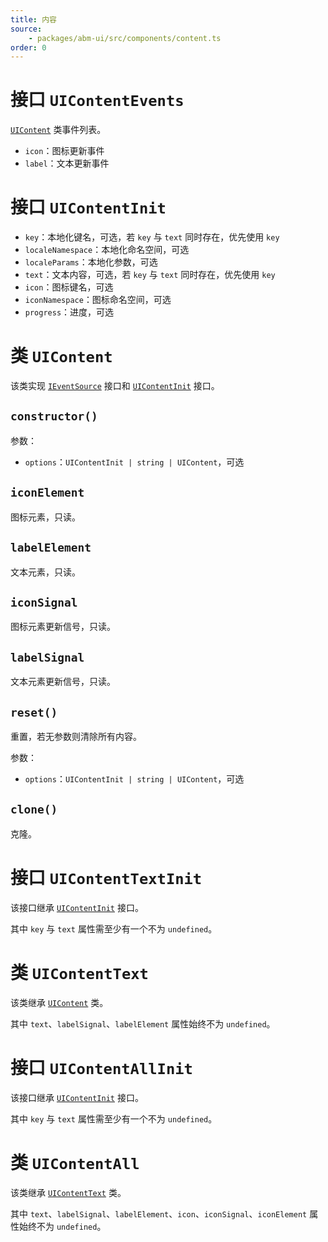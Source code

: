 ```yaml
---
title: 内容
source:
	- packages/abm-ui/src/components/content.ts
order: 0
---
```


# 接口 `UIContentEvents`
[`UIContent`](#类-uicontent) 类事件列表。

- `icon`：图标更新事件
- `label`：文本更新事件

# 接口 `UIContentInit`
- `key`：本地化键名，可选，若 `key` 与 `text` 同时存在，优先使用 `key`
- `localeNamespace`：本地化命名空间，可选
- `localeParams`：本地化参数，可选
- `text`：文本内容，可选，若 `key` 与 `text` 同时存在，优先使用 `key`
- `icon`：图标键名，可选
- `iconNamespace`：图标命名空间，可选
- `progress`：进度，可选

# 类 `UIContent`
该类实现 [`IEventSource`](/@/utils/events#接口-ieventsource) 接口和 [`UIContentInit`](#接口-uicontentinit) 接口。

## `constructor()`
参数：
- `options`：`UIContentInit | string | UIContent`，可选

## `iconElement`
图标元素，只读。

## `labelElement`
文本元素，只读。

## `iconSignal`
图标元素更新信号，只读。

## `labelSignal`
文本元素更新信号，只读。

## `reset()`
重置，若无参数则清除所有内容。

参数：
- `options`：`UIContentInit | string | UIContent`，可选

## `clone()`
克隆。

# 接口 `UIContentTextInit`
该接口继承 [`UIContentInit`](#接口-uicontentinit) 接口。

其中 `key` 与 `text` 属性需至少有一个不为 `undefined`。

# 类 `UIContentText`
该类继承 [`UIContent`](#类-uicontent) 类。

其中 `text`、`labelSignal`、`labelElement` 属性始终不为 `undefined`。

# 接口 `UIContentAllInit`
该接口继承 [`UIContentInit`](#接口-uicontentinit) 接口。

其中 `key` 与 `text` 属性需至少有一个不为 `undefined`。

# 类 `UIContentAll`
该类继承 [`UIContentText`](#类-uicontenttext) 类。

其中 `text`、`labelSignal`、`labelElement`、`icon`、`iconSignal`、`iconElement` 属性始终不为 `undefined`。
